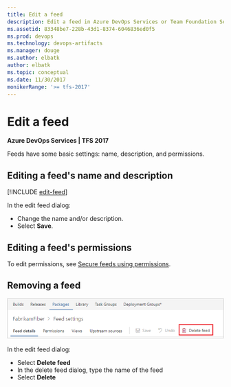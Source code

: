 ```yaml
---
title: Edit a feed
description: Edit a feed in Azure DevOps Services or Team Foundation Server
ms.assetid: 83348be7-228b-43d1-8374-6046836ed0f5
ms.prod: devops
ms.technology: devops-artifacts
ms.manager: douge
ms.author: elbatk
author: elbatk
ms.topic: conceptual
ms.date: 11/30/2017
monikerRange: '>= tfs-2017'
---
```

 

# Edit a feed

**Azure DevOps Services | TFS 2017**

Feeds have some basic settings: name, description, and permissions.

## Editing a feed's name and description

[!INCLUDE [edit-feed](../_shared/edit-feed.md)]

In the edit feed dialog:
- Change the name and/or description.
- Select **Save**.

## Editing a feed's permissions

To edit permissions, see [Secure feeds using permissions](feed-permissions.md#edit-permissions).

## Removing a feed

![Delete a feed](../_shared/_img/deletefeed.png)

In the edit feed dialog:
- Select **Delete feed**
- In the delete feed dialog, type the name of the feed
- Select **Delete**
